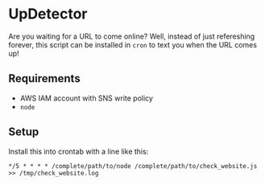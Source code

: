 # UpDetector

Are you waiting for a URL to come online? Well, instead of just refereshing forever, this script can be installed in `cron` to text you when the URL comes up!

## Requirements
* AWS IAM account with SNS write policy
* `node`

## Setup
Install this into crontab with a line like this:

`*/5 * * * * /complete/path/to/node /complete/path/to/check_website.js >> /tmp/check_website.log`
